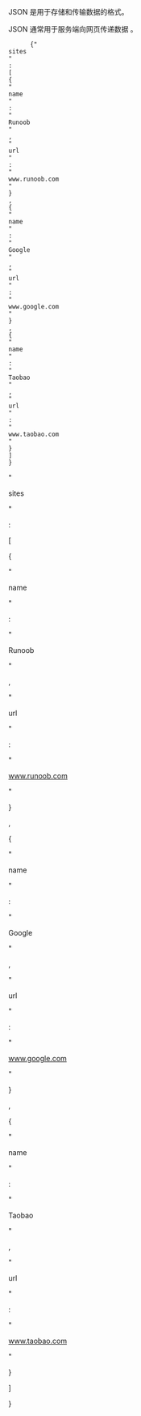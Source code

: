 JSON 是用于存储和传输数据的格式。

JSON 通常用于服务端向网页传递数据 。

```
      {"
sites
"
:
[
{
"
name
"
:
"
Runoob
"
,
"
url
"
:
"
www.runoob.com
"
}
,
{
"
name
"
:
"
Google
"
,
"
url
"
:
"
www.google.com
"
}
,
{
"
name
"
:
"
Taobao
"
,
"
url
"
:
"
www.taobao.com
"
}
]
}
```

"

sites

"

:

\[

{

"

name

"

:

"

Runoob

"

,

"

url

"

:

"

www.runoob.com

"

}

,

{

"

name

"

:

"

Google

"

,

"

url

"

:

"

www.google.com

"

}

,

{

"

name

"

:

"

Taobao

"

,

"

url

"

:

"

www.taobao.com

"

}

\]

}

